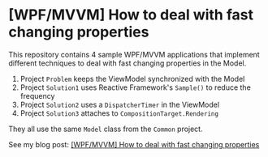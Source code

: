 [WPF/MVVM] How to deal with fast changing properties
=

This repository contains 4 sample WPF/MVVM applications that  implement different techniques to deal with fast changing properties in the Model.

1. Project `Problem` keeps the ViewModel synchronized with the Model
2. Project `Solution1` uses Reactive Framework's `Sample()` to reduce the frequency
3. Project `Solution2` uses a `DispatcherTimer` in the ViewModel
4. Project `Solution3` attaches to `CompositionTarget.Rendering`

They all use the same `Model` class from the `Common` project.

See my blog post: [[WPF/MVVM] How to deal with fast changing properties](http://blog.benoitblanchon.fr/wpf-high-speed-mvvm)